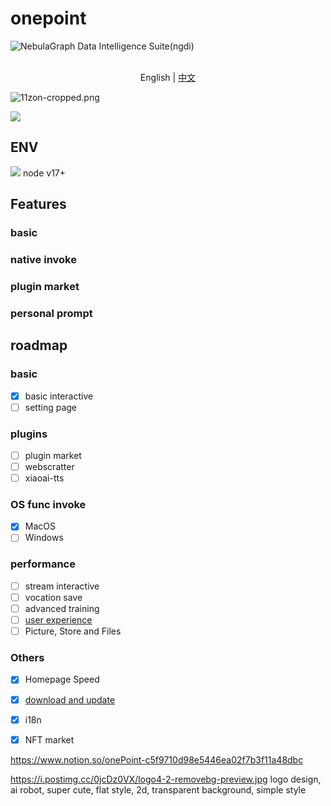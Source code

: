 # onepoint

<picture>
  <source media="(prefers-color-scheme: dark)" srcset="https://user-images.githubusercontent.com/1651790/224081217-86521beb-1b69-4071-b195-f2ce0bb33db7.png">
  <img alt="NebulaGraph Data Intelligence Suite(ngdi)" src="https://user-images.githubusercontent.com/1651790/224081979-d3aa7867-94a6-4a85-a5d7-603e02360cee.png">
</picture>
<p align="center">
    <br> English | <a href="README-CN.md">中文</a>
</p>

![11zon-cropped.png](https://i.postimg.cc/6Qm4wvsw-/logo3.png)

![](https://i.postimg.cc/mD9kspNN/11zon-cropped.png)

## ENV

![](https://i.postimg.cc/pT5hdLxj/logo4.png)
node v17+

## Features

### basic


### native invoke


### plugin market


### personal prompt


## roadmap

### basic
* [x] basic interactive
* [ ] setting page

### plugins
* [ ] plugin market
* [ ] webscratter
* [ ] xiaoai-tts

### OS func invoke
* [x] MacOS
* [ ] Windows

### performance
* [ ] stream interactive
* [ ] vocation save
* [ ] advanced training
* [ ] [user experience](https://dribbble.com/shots/21055309--Meet-SetGPT-free-chat-gpt-for-not-only-UI-UX-designers)
* [ ] Picture, Store and Files
### Others
* [x] Homepage Speed
* [x] [download and update](https://www.todesktop.com/electron)
* [x] i18n
* [x] NFT market


https://www.notion.so/onePoint-c5f9710d98e5446ea02f7b3f11a48dbc


https://i.postimg.cc/0jcDz0VX/logo4-2-removebg-preview.jpg logo design, ai robot, super cute, flat style, 2d, transparent background, simple style